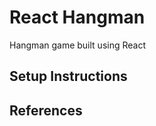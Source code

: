 # React Hangman

Hangman game built using React

## Setup Instructions

<TBD>

## References

<TBD>
